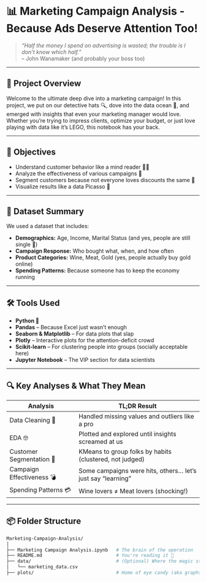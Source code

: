 # 📊 Marketing Campaign Analysis - Because Ads Deserve Attention Too!

> _“Half the money I spend on advertising is wasted; the trouble is I don't know which half.”_  
> – John Wanamaker (and probably your boss too)

---

## 🧠 Project Overview

Welcome to the ultimate deep dive into a marketing campaign! In this project, we put on our detective hats 🔍, dove into the data ocean 🌊, and emerged with insights that even your marketing manager would love. Whether you’re trying to impress clients, optimize your budget, or just love playing with data like it’s LEGO, this notebook has your back.

---

## 🚀 Objectives

- Understand customer behavior like a mind reader 🧙‍♂️  
- Analyze the effectiveness of various campaigns 🎯  
- Segment customers because not everyone loves discounts the same 💸  
- Visualize results like a data Picasso 🎨  

---

## 🧾 Dataset Summary

We used a dataset that includes:

- **Demographics:** Age, Income, Marital Status (and yes, people are still single 🥲)  
- **Campaign Response:** Who bought what, when, and how often  
- **Product Categories:** Wine, Meat, Gold (yes, people actually buy gold online)  
- **Spending Patterns:** Because someone has to keep the economy running  

---

## 🛠️ Tools Used

- **Python 🐍**  
- **Pandas** – Because Excel just wasn’t enough  
- **Seaborn & Matplotlib** – For data plots that slap  
- **Plotly** – Interactive plots for the attention-deficit crowd  
- **Scikit-learn** – For clustering people into groups (socially acceptable here)  
- **Jupyter Notebook** – The VIP section for data scientists  

---

## 🔍 Key Analyses & What They Mean

| Analysis                  | TL;DR Result                                                   |
|--------------------------|----------------------------------------------------------------|
| Data Cleaning 🧹         | Handled missing values and outliers like a pro                 |
| EDA 🤓                   | Plotted and explored until insights screamed at us             |
| Customer Segmentation 👥  | KMeans to group folks by habits (clustered, not judged)        |
| Campaign Effectiveness 💣 | Some campaigns were hits, others… let’s just say “learning”    |
| Spending Patterns 💳     | Wine lovers ≠ Meat lovers (shocking!)                          |

---

## 📦 Folder Structure

```bash
Marketing-Campaign-Analysis/
│
├── Marketing Campaign Analysis.ipynb   # The brain of the operation
├── README.md                           # You're reading it 🫡
├── data/                               # (Optional) Where the magic starts
│   └── marketing_data.csv
├── plots/                              # Home of eye candy (aka graphs)
